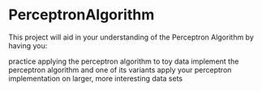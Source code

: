 # PerceptronAlgorithm

This project will aid in your understanding of the Perceptron Algorithm by having you:

practice applying the perceptron algorithm to toy data
implement the perceptron algorithm and one of its variants
apply your perceptron implementation on larger, more interesting data sets
